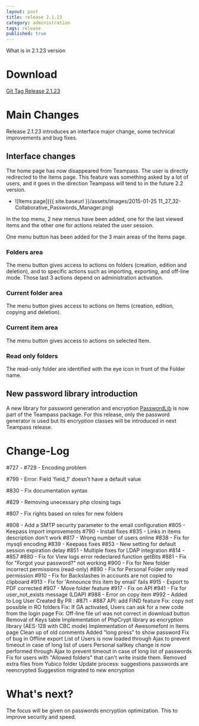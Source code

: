 ```yaml
---
layout: post
title: release 2.1.23
category: administration
tags: release
published: true
---
```



<p class="message">
    What is in 2.1.23 version
</p>
<span class="linkmore"></span>

# Download

[Git Tag Release 2.1.23](https://github.com/nilsteampassnet/TeamPass/releases/tag/2.1.23)

# Main Changes

Release 2.1.23 introduces an interface major change, some technical improvements and bug fixes.

## Interface changes

The home page has now disappeared from Teampass. The user is directly redirected to the Items page.
This feature was something asked by a lot of users, and it goes in the direction Teampass will tend to in the future 2.2 version.

* ![Items page]({{ site.baseurl }}/assets/images/2015-01-25 11_27_32-Collaborative_Passwords_Manager.png)

In the top menu, 2 new menus have been added, one for the last viewed items and the other one for actions related the user session.

One menu button has been added for the 3 main areas of the Items page.

### Folders area

The menu button gives access to actions on folders (creation, edition and deletion), and to specific actions such as importing, exporting, and off-line mode. Those last 3 actions depend on administration activation.

### Current folder area

The menu button gives access to actions on Items (creation, edition, copying and deletion).

### Current item area

The menu button gives access to actions on selected Item.

### Read only folders

The read-only folder are identified with the eye icon in front of the Folder name.


## New password library introduction

A new library for password generation and encryption [PasswordLib](https://github.com/ircmaxell/PHP-PasswordLib) is now part of the Teampass package. 
For this release, only the password generator is used but its encryption classes will be introduced in next Teampass release.

# Change-Log

 #727 - #729 - Encoding problem

 #799 - Error: Field 'field_1' doesn't have a default value

 #830 - Fix documentation syntax

 #829 - Removing unecessary php closing tags

#807 - Fix rights based on roles for new folders

#808 - Add a SMTP security parameter to the email configuration
#805 - Keepass Import improvements
#790 - Install fixes
#835 - Links in items description don't work
#817 - Wrong number of users online
#838 - Fix for mysqli encoding
#839 - Keepass fixes
#853 - New setting for default session expiration delay
#851 - Multiple fixes for LDAP integration
#814 - #857
#880 - Fix for View logs error redeclared function getBits
#881 - Fix for "Forgot your password?" not working
#900 - Fix for New folder incorrect permissions (read-only)
#890 - Fix for Personal Folder only read permission
#910 - Fix for Backslashes in accounts are not copied to clipboard
#913 - Fix for 'Announce this item by email' fails
#915 - Export to PDF corrected
#907 - Move folder feature
#917 - Fix on API
#941 - Fix for user_not_exists message (LDAP)
#988 - Error on copy item
#992 - Added to Log User Created By
PR : #871 - #887
API: add FIND feature
Fix: copy not possible in RO folders
Fix: If GA activated, Users can ask for a new code from the login page
Fix: Off-line file url was not correct in download button
Removal of Keys table
Implementation of PhpCrypt library as encryption library (AES-128 with CBC mode)
Implementation of Awesomefont in Items page
Clean up of old comments
Added "long press" to show password
Fix of bug in Offline export
List of Users is now loaded through Ajax to prevent timeout in case of long list of users
Personal saltkey change is now performed through Ajax to prevent timeout in case of long list of passwords
Fix for users with "Allowed folders" that can't write inside them.
Removed extra files from Yubico folder
Update process: suggestions passwords are reencrypted
Suggestion migrated to new encryption

# What's next?

The focus will be given on passwords encryption optimization. This to improve security and speed.
